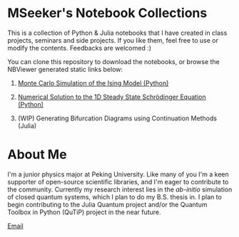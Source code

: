 # MSeeker's Notebook Collections

This is a collection of Python & Julia notebooks that I have created in class projects, seminars and side projects. If you like them, feel free to use or modify the contents. Feedbacks are welcomed :)

You can clone this repository to download the notebooks, or browse the NBViewer generated static links below:

1. [Monte Carlo Simulation of the Ising Model (Python)](http://nbviewer.jupyter.org/github/MSeeker/Notebook-Collections/blob/master/Monte%20Carlo%20Simulation%20of%20the%20Ising%20Model.ipynb)

2. [Numerical Solution to the 1D Steady State Schrödinger Equation (Python)](http://nbviewer.jupyter.org/github/MSeeker/Notebook-Collections/blob/master/Numerical%20Solution%20to%20the%201D%20Steady%20State%20Schrödinger%20Equation.ipynb)

3. (WIP) Generating Bifurcation Diagrams using Continuation Methods (Julia)

# About Me

I'm a junior physics major at Peking University. Like many of you I'm a keen supporter of open-source scientific libraries, and I'm eager to contribute to the community. Currently my research interest lies in the *ab-initio* simulation of closed quantum systems, which I plan to do my B.S. thesis in. I plan to begin contributing to the Julia Quantum project and/or the Quantum Toolbox in Python (QuTiP) project in the near future.

[Email](mailto:guoxj1995@pku.edu.cn)
